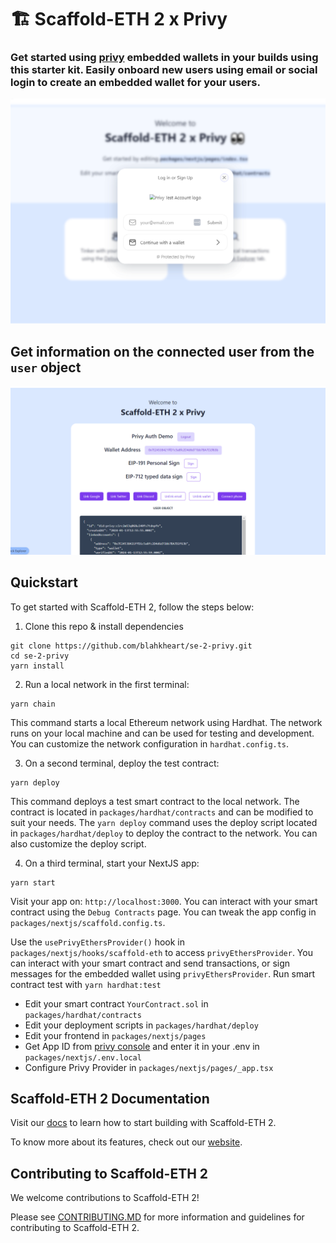 # 🏗 Scaffold-ETH 2 x Privy

### Get started using [privy](https://docs.privy.io/) embedded wallets in your builds using this starter kit. Easily onboard new users using email or social login to create an embedded wallet for your users.
![Login modal](https://github.com/blahkheart/se-2-privy/blob/main/packages/nextjs/public/assets/se-2-privy-2.png?raw=true)

## Get information on the connected user from the `user` object

![Dashboard](packages\nextjs\public\assets\se-2-privy.png)

## Quickstart

To get started with Scaffold-ETH 2, follow the steps below:

1. Clone this repo & install dependencies

```
git clone https://github.com/blahkheart/se-2-privy.git
cd se-2-privy
yarn install
```

2. Run a local network in the first terminal:

```
yarn chain
```

This command starts a local Ethereum network using Hardhat. The network runs on your local machine and can be used for testing and development. You can customize the network configuration in `hardhat.config.ts`.

3. On a second terminal, deploy the test contract:

```
yarn deploy
```

This command deploys a test smart contract to the local network. The contract is located in `packages/hardhat/contracts` and can be modified to suit your needs. The `yarn deploy` command uses the deploy script located in `packages/hardhat/deploy` to deploy the contract to the network. You can also customize the deploy script.

4. On a third terminal, start your NextJS app:

```
yarn start
```

Visit your app on: `http://localhost:3000`. You can interact with your smart contract using the `Debug Contracts` page. You can tweak the app config in `packages/nextjs/scaffold.config.ts`.

Use the `usePrivyEthersProvider()` hook in `packages/nextjs/hooks/scaffold-eth` to access `privyEthersProvider`. You can interact with your smart contract and send transactions, or sign messages for the embedded wallet using `privyEthersProvider`.
Run smart contract test with `yarn hardhat:test`

- Edit your smart contract `YourContract.sol` in `packages/hardhat/contracts`
- Edit your deployment scripts in `packages/hardhat/deploy`
- Edit your frontend in `packages/nextjs/pages`
- Get App ID from [privy console](https://docs.privy.io/) and enter it in your .env in `packages/nextjs/.env.local`
- Configure Privy Provider in `packages/nextjs/pages/_app.tsx`

## Scaffold-ETH 2 Documentation

Visit our [docs](https://docs.scaffoldeth.io) to learn how to start building with Scaffold-ETH 2.

To know more about its features, check out our [website](https://scaffoldeth.io).

## Contributing to Scaffold-ETH 2

We welcome contributions to Scaffold-ETH 2!

Please see [CONTRIBUTING.MD](https://github.com/scaffold-eth/scaffold-eth-2/blob/main/CONTRIBUTING.md) for more information and guidelines for contributing to Scaffold-ETH 2.
